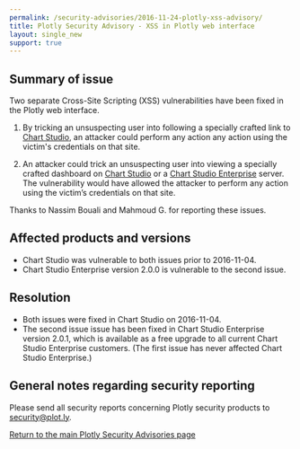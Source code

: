 ```yaml
---
permalink: /security-advisories/2016-11-24-plotly-xss-advisory/
title: Plotly Security Advisory - XSS in Plotly web interface
layout: single_new
support: true
---
```


## Summary of issue

Two separate Cross-Site Scripting (XSS) vulnerabilities have been fixed in the Plotly web interface.

1. By tricking an unsuspecting user into following a specially crafted link to [Chart Studio](https://plot.ly), an attacker could perform any action any action using the victim's
credentials on that site.

2. An attacker could trick an unsuspecting user into viewing a specially crafted dashboard on [Chart Studio](https://plot.ly) or a [Chart Studio Enterprise](https://plot.ly/product/enterprise/) server. The vulnerability would have allowed the attacker to perform any action using the victim’s credentials on that site.

Thanks to Nassim Bouali and Mahmoud G. for reporting these issues.

## Affected products and versions

* Chart Studio was vulnerable to both issues prior to 2016-11-04.
* Chart Studio Enterprise version 2.0.0 is vulnerable to the second issue.

## Resolution

* Both issues were fixed in Chart Studio on 2016-11-04.
* The second issue issue has been fixed in Chart Studio Enterprise version 2.0.1, which is available as a free upgrade to all current Chart Studio Enterprise customers. (The first issue has never affected Chart Studio Enterprise.)

## General notes regarding security reporting

Please send all security reports concerning Plotly security products to [security@plot.ly](mailto:security@plot.ly).

[Return to the main Plotly Security Advisories page](http://help.plot.ly/security-advisories/)
